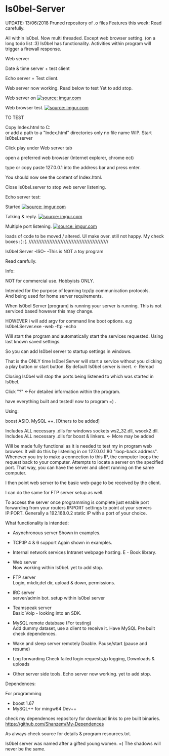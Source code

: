 # Is0bel-Server
UPDATE: 13/06/2018
Pruned repository of .o files
Features this week: Read carefully.

All within Is0bel. Now multi threaded.
Except web browser setting. (on a long todo list :3)
Is0bel has functionality. 
Activities within program will trigger a firewall response.


Web server

Date & time server + test client

Echo server + Test client.




Web server now working. Read below to test
Yet to add stop. 
 

Web server on
<a href="https://imgur.com/EyoGukP"><img src="https://i.imgur.com/EyoGukP.jpg" title="source: imgur.com" /></a>

Web browser test.
<a href="https://imgur.com/kgThRdo"><img src="https://i.imgur.com/kgThRdo.jpg" title="source: imgur.com" /></a>

TO TEST

Copy Index.html to C:\
or add a path to a "Index.html" directories only no file name WIP.
Start Is0bel.server

Click play under Web server tab

open a preferred web browser (Internet explorer, chrome ect)

type or copy paste 127.0.0.1 into the address bar and press enter.

You should now see the content of Index.html.

Close Is0bel.server to stop web server listening.

 

Echo server test:

Started
<a href="https://imgur.com/qhiU8o4"><img src="https://i.imgur.com/qhiU8o4.jpg" title="source: imgur.com" /></a>



Talking & reply.
<a href="https://imgur.com/bZm43eM"><img src="https://i.imgur.com/bZm43eM.jpg" title="source: imgur.com" /></a>



Multiple port listening.
<a href="https://imgur.com/PVfMMEd"><img src="https://i.imgur.com/PVfMMEd.jpg" title="source: imgur.com" /></a>



loads of code to be moved / altered.
UI make over. still not happy. My check boxes :( :(.
//////////////////////////////////////////////////

Is0bel Server -ISO- -This is NOT a toy program

 

Read carefully.

Info:

NOT for commercial use. Hobbyists ONLY. 

Intended for the purpose of learning tcp/ip communication protocols.  
And being used for home server requirements.

When Is0bel Server [program] is running your server is running. 
This is not serviced based however this may change.

HOWEVER i will add argv for command line boot options.
e.g Is0bel.Server.exe -web -ftp -echo

Will start the program and automatically start the services requested.
Using last known saved settings. 

So you can add Is0bel server to startup settings in windows. 

That is the ONLY time Is0bel Server will start a service without you clicking
a play button or start button. By default Is0bel server is inert. <- Reread


Closing Is0bel will stop the ports being listened to which was started in Is0bel.
 

Click "?" <-For detailed information within the program.

have everything built and tested! now to program =) .

Using:

boost ASIO. MySQL ++. [Others to be added]  


Includes ALL necessary .dlls for windows sockets ws2_32.dll, wsock2.dll.
Includes ALL necessary .dlls for boost & linkers. <- More may be added


Will be made fully functional as it is needed to test my in program web browser.
It will do this by listening in on 127.0.0.1:80 "loop-back address".
Whenever you try to make a connection to this IP,
the computer loops the request back to your computer.
Attempts to locate a server on the specified port.
That way, you can have the server and client running on the same computer.

I then point web server to the basic web-page to be received by the client.

I can do the same for FTP server setup as well.

To access the server once programming is complete just enable port forwarding
from your routers IP:PORT settings to point at your servers IP:PORT.
Generally a 192.168.0.2 static IP with a port of your choice.

  
What functionality is intended:

- Asynchronous server
Shown in examples.

- TCP:IP 4 & 6 support
Again shown in examples.

- Internal network services
Intranet webpage hosting. E - Book library.

- Web server		
Now working within Is0bel. yet to add stop.
- FTP server		
Login, mkdir,del dir, upload & down, permissions.
 
- IRC server		
server/admin bot. setup within Is0bel server

- Teamspeak server	
Basic Voip - looking into an SDK.
 
- MySQL remote database (For testing)	
Add dummy dataset, use a client to receive it.
Have MySQL Pre built check dependences.

- Wake and sleep server remotely
Doable. Pause/start (pause and resume)
	
- Log forwarding
Check failed login requests,ip logging, Downloads & uploads

- Other server side tools.
Echo server now working. yet to add stop.

Dependences:

For programming
- boost 1.67 
- MySQL++ for mingw64 Dev++

check my dependences repository for download links to pre built binaries.
https://github.com/Shanzem/My-Dependences

As always check source for details & program resources.txt.


Is0bel server was named after a gifted young women. =) 
The shadows will never be the same.
